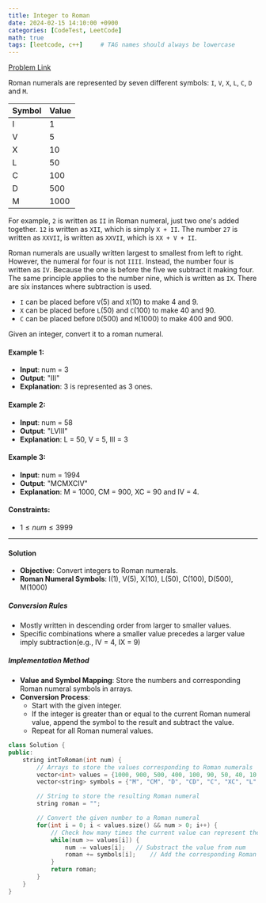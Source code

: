 ```yaml
---
title: Integer to Roman
date: 2024-02-15 14:10:00 +0900
categories: [CodeTest, LeetCode]
math: true
tags: [leetcode, c++]     # TAG names should always be lowercase
---
```


[Problem Link](https://leetcode.com/problems/integer-to-roman/submissions/1175729995/)

Roman numerals are represented by seven different symbols: `I`, `V`, `X`, `L`, `C`, `D` and `M`.

| Symbol | Value |
| ------ | ----- |
| I      | 1     |
| V      | 5     |
| X      | 10    |
| L      | 50    |
| C      | 100   |
| D      | 500   |
| M      | 1000  |

For example, `2` is written as `II` in Roman numeral, just two one's added together. `12` is written as `XII`, which is simply `X + II`. The number `27` is written as `XXVII`, is written as `XXVII`, which is `XX + V + II`.

Roman numerals are usually written largest to smallest from left to right. However, the numeral for four is not `IIII`. Instead, the number four is written as `IV`. Because the one is before the five we subtract it making four. The same principle applies to the number nine, which is written as `IX`. There are six instances where subtraction is used.

* `I` can be placed before `V`(5) and `X`(10) to make 4 and 9.
* `X` can be placed before `L`(50) and `C`(100) to make 40 and 90.
* `C` can be placed before `D`(500) and `M`(1000) to make 400 and 900.

Given an integer, convert it to a roman numeral.



#### Example 1:

* **Input**: num = 3
* **Output**: "III"
* **Explanation**: 3 is represented as 3 ones.



#### Example 2:

* **Input**: num = 58
* **Output**: "LVIII"
* **Explanation**: L = 50, V = 5, III = 3



#### Example 3:

* **Input**: num = 1994
* **Output**: "MCMXCIV"
* **Explanation**: M = 1000, CM = 900, XC = 90 and IV = 4.



#### Constraints:

* $1 \le num \le 3999$

---

#### Solution

* **Objective**: Convert integers to Roman numerals.
* **Roman Numeral Symbols**:  I(1), V(5), X(10), L(50), C(100), D(500), M(1000)



##### Conversion Rules

* Mostly written in descending order from larger to smaller values.
* Specific combinations where a smaller value precedes a larger value imply subtraction(e.g., IV = 4, IX = 9)



##### Implementation Method

* **Value and Symbol Mapping**: Store the numbers and corresponding Roman numeral symbols in arrays.
* **Conversion Process**: 
  * Start with the given integer.
  * If the integer is greater than or equal to the current Roman numeral value, append the symbol to the result and subtract the value.
  * Repeat for all Roman numeral values.

```c++
class Solution {
public:
    string intToRoman(int num) {
        // Arrays to store the values corresponding to Roman numerals
        vector<int> values = {1000, 900, 500, 400, 100, 90, 50, 40, 10, 9, 5, 4, 1};
        vector<string> symbols = {"M", "CM", "D", "CD", "C", "XC", "L", "XL", "X", "IX", "V", "IV", "I"};

        // String to store the resulting Roman numeral
        string roman = "";

        // Convert the given number to a Roman numeral
        for(int i = 0; i < values.size() && num > 0; i++) {
            // Check how many times the current value can represent the number
            while(num >= values[i]) { 
                num -= values[i];   // Substract the value from num
                roman += symbols[i];    // Add the corresponding Roman Numeral to the result
            }
            return roman;
        }
    }
}
```